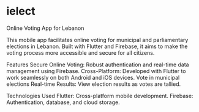 # ielect

Online Voting App for Lebanon

This mobile app facilitates online voting for municipal and parliamentary elections in Lebanon. Built with Flutter and Firebase, it aims to make the voting process more accessible and secure for all citizens.

Features
  Secure Online Voting: Robust authentication and real-time data management using Firebase.
  Cross-Platform: Developed with Flutter to work seamlessly on both Android and iOS devices.
   Vote in municipal elections
  Real-time Results: View election results as votes are tallied.
  
Technologies Used
  Flutter: Cross-platform mobile development.
  Firebase: Authentication, database, and cloud storage.
